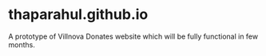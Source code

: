 # thaparahul.github.io
A prototype of Villnova Donates website which will be fully functional in few months.
